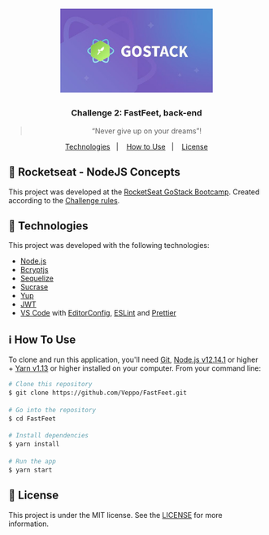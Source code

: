 <h1 align="center">
  <img alt="Fastfeet" title="Fastfeet" src=".github/GoStack.jpg" width="300px" />
</h1>

<h3 align="center">
  Challenge 2: FastFeet, back-end
</h3>

<blockquote align="center">“Never give up on your dreams”!</blockquote>

<p align="center">
  <a href="#low_brightness-technologies">Technologies</a>&nbsp;&nbsp;&nbsp;|&nbsp;&nbsp;&nbsp;
  <a href="#information_source-how-To-Use">How to Use</a>&nbsp;&nbsp;&nbsp;|&nbsp;&nbsp;&nbsp;
  <a href="#memo-license">License</a>
</p>

## :rocket: Rocketseat - NodeJS Concepts

This project was developed at the [RocketSeat GoStack Bootcamp](https://rocketseat.com.br/bootcamp). Created according to the [Challenge rules](https://github.com/Rocketseat/bootcamp-gostack-desafio-02/blob/master/README.md#desafio-02-iniciando-aplica%C3%A7%C3%A3o).

## :low_brightness: Technologies

This project was developed with the following technologies:

-  [Node.js][nodejs]
-  [Bcryptjs][bcryptjs]
-  [Sequelize][sequelize]
-  [Sucrase][sucrase]
-  [Yup][yup]
-  [JWT][jwt]
-  [VS Code][vc] with [EditorConfig][vceditconfig], [ESLint][vceslint] and [Prettier][prettier]

## :information_source: How To Use

To clone and run this application, you'll need [Git](https://git-scm.com), [Node.js v12.14.1][nodejs] or higher + [Yarn v1.13][yarn] or higher installed on your computer. From your command line:

```bash
# Clone this repository
$ git clone https://github.com/Veppo/FastFeet.git

# Go into the repository
$ cd FastFeet

# Install dependencies
$ yarn install

# Run the app
$ yarn start
```

## :memo: License
This project is under the MIT license. See the [LICENSE](https://github.com/Veppo/FastFeet/blob/master/LICENSE) for more information.

[nodejs]: https://nodejs.org/
[yarn]: https://yarnpkg.com/
[vc]: https://code.visualstudio.com/
[vceditconfig]: https://marketplace.visualstudio.com/items?itemName=EditorConfig.EditorConfig
[vceslint]: https://marketplace.visualstudio.com/items?itemName=dbaeumer.vscode-eslint
[prettier]: https://prettier.io/
[sequelize]: https://sequelize.org/
[bcryptjs]: https://www.npmjs.com/package/bcryptjs
[sucrase]: https://sucrase.io/
[yup]: https://github.com/jquense/yup
[jwt]: https://jwt.io/
